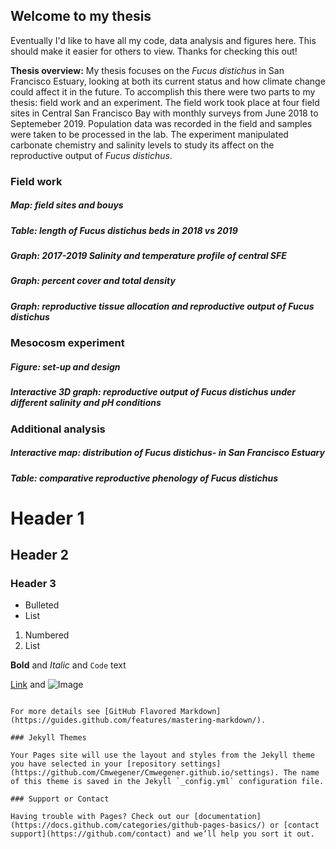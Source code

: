 ## Welcome to my thesis

Eventually I'd like to have all my code, data analysis and figures here. This should make it easier for others to view. Thanks for checking this out!

**Thesis overview:** My thesis focuses on the _Fucus distichus_ in San Francisco Estuary, looking at both its current status and how climate change could affect it in the future. To accomplish this there were two parts to my thesis: field work and an experiment. The field work took place at four field sites in Central San Francisco Bay with monthly surveys from June 2018 to Septemeber 2019. Population data was recorded in the field and samples were taken to be processed in the lab. The experiment manipulated carbonate chemistry and salinity levels to study its affect on the reproductive output of _Fucus distichus_.

### Field work
##### Map: field sites and bouys
##### Table: length of _Fucus distichus_ beds in 2018 vs 2019
##### Graph: 2017-2019 Salinity and temperature profile of central SFE
##### Graph: percent cover and total density
##### Graph: reproductive tissue allocation and reproductive output of _Fucus distichus_

### Mesocosm experiment
##### Figure: set-up and design
##### Interactive 3D graph: reproductive output of _Fucus distichus_ under different salinity and pH conditions

### Additional analysis
##### Interactive map: distribution of _Fucus distichus-_ in San Francisco Estuary
##### Table: comparative reproductive phenology of _Fucus distichus_


# Header 1
## Header 2
### Header 3

- Bulleted
- List

1. Numbered
2. List

**Bold** and _Italic_ and `Code` text

[Link](url) and ![Image](src)
```

For more details see [GitHub Flavored Markdown](https://guides.github.com/features/mastering-markdown/).

### Jekyll Themes

Your Pages site will use the layout and styles from the Jekyll theme you have selected in your [repository settings](https://github.com/Cmwegener/Cmwegener.github.io/settings). The name of this theme is saved in the Jekyll `_config.yml` configuration file.

### Support or Contact

Having trouble with Pages? Check out our [documentation](https://docs.github.com/categories/github-pages-basics/) or [contact support](https://github.com/contact) and we’ll help you sort it out.

